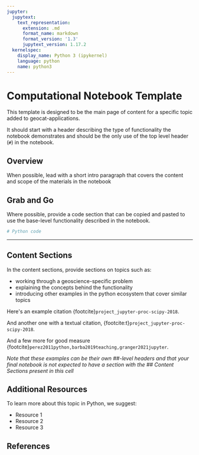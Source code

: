 ```yaml
---
jupyter:
  jupytext:
    text_representation:
      extension: .md
      format_name: markdown
      format_version: '1.3'
      jupytext_version: 1.17.2
  kernelspec:
    display_name: Python 3 (ipykernel)
    language: python
    name: python3
---
```


# Computational Notebook Template
This template is designed to be the main page of content for a specific topic added to geocat-applications.

It should start with a header describing the type of functionality the notebook demonstrates and should be the only use of the top level header (`#`) in the notebook.


## Overview
When possible, lead with a short intro paragraph that covers the content and scope of the materials in the notebook

<!-- #region -->
## Grab and Go

Where possible, provide a code section that can be copied and pasted to use the base-level functionality described in the notebook.

```python
# Python code
```
<!-- #endregion -->

---


 ## Content Sections
In the content sections, provide sections on topics such as:
- working through a geoscience-specific problem
- explaining the concepts behind the functionality
- introducing other examples in the python ecosystem that cover similar topics

Here's an example citation {footcite}`project_jupyter-proc-scipy-2018`.

And another one with a textual citation, {footcite:t}`project_jupyter-proc-scipy-2018`.

And a few more for good measure {footcite}`perez2011python,barba2019teaching,granger2021jupyter`.

*Note that these examples can be their own ##-level headers and that your final notebook is not expected to have a section with the ## Content Sections present in this cell*


## Additional Resources
To learn more about this topic in Python, we suggest:
* Resource 1
* Resource 2
* Resource 3


## References
```{footbibliography}
```
